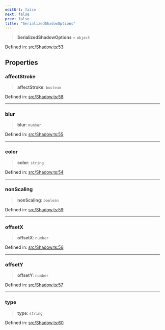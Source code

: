 ```yaml
---
editUrl: false
next: false
prev: false
title: "SerializedShadowOptions"
---
```


> **SerializedShadowOptions** = `object`

Defined in: [src/Shadow.ts:53](https://github.com/fabricjs/fabric.js/blob/b4f67b1cfd353d0e2763b168e07bce6b67895452/src/Shadow.ts#L53)

## Properties

### affectStroke

> **affectStroke**: `boolean`

Defined in: [src/Shadow.ts:58](https://github.com/fabricjs/fabric.js/blob/b4f67b1cfd353d0e2763b168e07bce6b67895452/src/Shadow.ts#L58)

***

### blur

> **blur**: `number`

Defined in: [src/Shadow.ts:55](https://github.com/fabricjs/fabric.js/blob/b4f67b1cfd353d0e2763b168e07bce6b67895452/src/Shadow.ts#L55)

***

### color

> **color**: `string`

Defined in: [src/Shadow.ts:54](https://github.com/fabricjs/fabric.js/blob/b4f67b1cfd353d0e2763b168e07bce6b67895452/src/Shadow.ts#L54)

***

### nonScaling

> **nonScaling**: `boolean`

Defined in: [src/Shadow.ts:59](https://github.com/fabricjs/fabric.js/blob/b4f67b1cfd353d0e2763b168e07bce6b67895452/src/Shadow.ts#L59)

***

### offsetX

> **offsetX**: `number`

Defined in: [src/Shadow.ts:56](https://github.com/fabricjs/fabric.js/blob/b4f67b1cfd353d0e2763b168e07bce6b67895452/src/Shadow.ts#L56)

***

### offsetY

> **offsetY**: `number`

Defined in: [src/Shadow.ts:57](https://github.com/fabricjs/fabric.js/blob/b4f67b1cfd353d0e2763b168e07bce6b67895452/src/Shadow.ts#L57)

***

### type

> **type**: `string`

Defined in: [src/Shadow.ts:60](https://github.com/fabricjs/fabric.js/blob/b4f67b1cfd353d0e2763b168e07bce6b67895452/src/Shadow.ts#L60)
